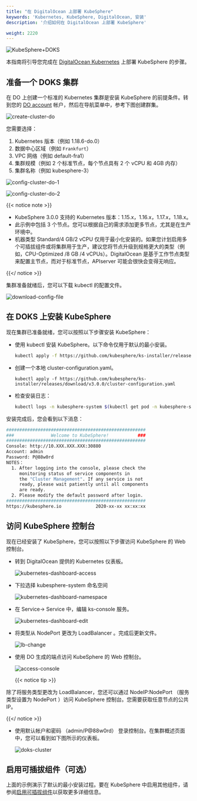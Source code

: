 ```yaml
---
title: "在 DigitalOcean 上部署 KubeSphere"
keywords: 'Kubernetes, KubeSphere, DigitalOcean, 安装'
description: '介绍如何在 DigitalOcean 上部署 KubeSphere'

weight: 2220
---
```


![KubeSphere+DOKS](/images/docs/do/KubeSphere-DOKS.png)

本指南将引导您完成在 [ DigitalOcean Kubernetes](https://www.digitalocean.com/products/kubernetes/) 上部署 KubeSphere 的步骤。

## 准备一个 DOKS 集群

在 DO 上创建一个标准的 Kubernetes 集群是安装 KubeSphere 的前提条件。转到您的 [DO account](https://cloud.digitalocean.com/)  帐户，然后在导航菜单中，参考下图创建群集。

![create-cluster-do](/images/docs/zh-cn/installing-on-kubernetes/hosted-kubernetes/install-kubesphere-on-do/create-cluster-do.png)

您需要选择：
1. Kubernetes 版本（例如 1.18.6-do.0）
2. 数据中心区域（例如 `Frankfurt`）
3. VPC 网络（例如 default-fra1）
4. 集群规模（例如 2 个标准节点，每个节点具有 2 个 vCPU 和 4GB 内存）
5. 集群名称（例如 kubesphere-3）

![config-cluster-do-1](/images/docs/zh-cn/installing-on-kubernetes/hosted-kubernetes/install-kubesphere-on-do/config-cluster-do-1.png)

![config-cluster-do-2](/images/docs/zh-cn/installing-on-kubernetes/hosted-kubernetes/install-kubesphere-on-do/config-cluster-do-2.png)


{{< notice note >}} 

- KubeSphere 3.0.0 支持的 Kubernetes 版本：1.15.x，1.16.x，1.17.x，1.18.x。
- 此示例中包括 3 个节点。您可以根据自己的需求添加更多节点，尤其是在生产环境中。
- 机器类型 Standard/4 GB/2 vCPU 仅用于最小化安装的。如果您计划启用多个可插拔组件或将集群用于生产，建议您将节点升级到规格更大的类型（例如，CPU-Optimized /8 GB /4 vCPUs）。DigitalOcean 是基于工作节点类型来配置主节点，而对于标准节点，APIserver 可能会很快会变得无响应。

{{</ notice >}} 

集群准备就绪后，您可以下载 kubectl 的配置文件。

![download-config-file](/images/docs/zh-cn/installing-on-kubernetes/hosted-kubernetes/install-kubesphere-on-do/download-config-file.png)

## 在 DOKS 上安装 KubeSphere

现在集群已准备就绪，您可以按照以下步骤安装 KubeSphere：

- 使用 kubectl 安装 KubeSphere。以下命令仅用于默认的最小安装。

  ```bash
  kubectl apply -f https://github.com/kubesphere/ks-installer/releases/download/v3.0.0/kubesphere-installer.yaml
  ```

- 创建一个本地 cluster-configuration.yaml。
  ```
  kubectl apply -f https://github.com/kubesphere/ks-installer/releases/download/v3.0.0/cluster-configuration.yaml
  ```

- 检查安装日志：

  ```bash
  kubectl logs -n kubesphere-system $(kubectl get pod -n kubesphere-system -l app=ks-install -o jsonpath='{.items[0].metadata.name}') -f
  ```

安装完成后，您会看到以下消息：

```bash
#####################################################
###              Welcome to KubeSphere!           ###
#####################################################
Console: http://10.XXX.XXX.XXX:30880
Account: admin
Password: P@88w0rd
NOTES：
  1. After logging into the console, please check the
     monitoring status of service components in
     the "Cluster Management". If any service is not
     ready, please wait patiently until all components
     are ready.
  2. Please modify the default password after login.
#####################################################
https://kubesphere.io             2020-xx-xx xx:xx:xx
```

## 访问 KubeSphere 控制台

现在已经安装了 KubeSphere，您可以按照以下步骤访问 KubeSphere 的 Web 控制台。

- 转到 DigitalOcean 提供的 Kubernetes 仪表板。

  ![kubernetes-dashboard-access](/images/docs/zh-cn/installing-on-kubernetes/hosted-kubernetes/install-kubesphere-on-do/kubernetes-dashboard-access.png)

- 下拉选择 kubesphere-system 命名空间

  ![kubernetes-dashboard-namespace](/images/docs/zh-cn/installing-on-kubernetes/hosted-kubernetes/install-kubesphere-on-do/kubernetes-dashboard-namespace.png)

- 在 Service-> Service 中，编辑 ks-console 服务。

  ![kubernetes-dashboard-edit](/images/docs/zh-cn/installing-on-kubernetes/hosted-kubernetes/install-kubesphere-on-do/kubernetes-dashboard-edit.png)

- 将类型从 NodePort 更改为 LoadBalancer 。完成后更新文件。

  ![lb-change](/images/docs/zh-cn/installing-on-kubernetes/hosted-kubernetes/install-kubesphere-on-do/lb-change.png)

- 使用 DO 生成的端点访问 KubeSphere 的 Web 控制台。

  ![access-console](/images/docs/zh-cn/installing-on-kubernetes/hosted-kubernetes/install-kubesphere-on-do/access-console.png)

  {{< notice tip >}}

 除了将服务类型更改为 LoadBalancer，您还可以通过 NodeIP:NodePort （服务类型设置为 NodePort ）访问 KubeSphere 控制台。您需要获取任意节点的公共 IP。

  {{</ notice >}}

- 使用默认帐户和密码 （admin/P@88w0rd） 登录控制台。在集群概述页面中，您可以看到如下图所示的仪表板。

  ![doks-cluster](/images/docs/zh-cn/installing-on-kubernetes/hosted-kubernetes/install-kubesphere-on-do/doks-cluster.png)

## 启用可插拔组件（可选）

上面的示例演示了默认的最小安装过程。要在 KubeSphere 中启用其他组件，请参阅[启用可插拔组件](../../../pluggable-components/)以获取更多详细信息。

